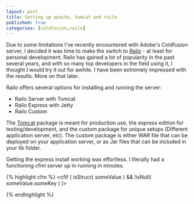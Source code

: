 ```yaml
---
layout: post
title: Setting up apache, tomcat and railo
published: true
categories: [coldfusion,railo]
---
```


[railo]: http://www.getrailo.org/ "Railo"
[tomcat]: http://tomcat.apache.org/ "Tomcat"
[apache]: http://httpd.apache.org/ "Apache"

Due to some limitations I've recently encountered with Adobe's Coldfusion server, I decided it was time to make the switch to [Railo][railo] - at least for personal development. Railo has gained a lot of popularity in the past several years, and with so many top developers in the field using it, I thought I would try it out for awhile. I have been extremely impressed with the results. More on that later.

Railo offers several options for installing and running the server:

 * Railo Server with Tomcat
 * Railo Express with Jetty
 * Railo Custom

The [Tomcat][tomcat] package is meant for production use, the express edition for testing/development, and the custom package for unique setups (Different application server, etc). The custom package is either WAR file that can be deployed on your application server, or as Jar files that can be included in your lib folder.

Getting the express install working was effortless. I literally had a functioning cfml server up in running in minutes.

{% highlight cfm %}
<cfif (
isStruct( someValue ) &&
!isNull( someValue.someKey )
)>
 
</cfif>
{% endhighlight %}